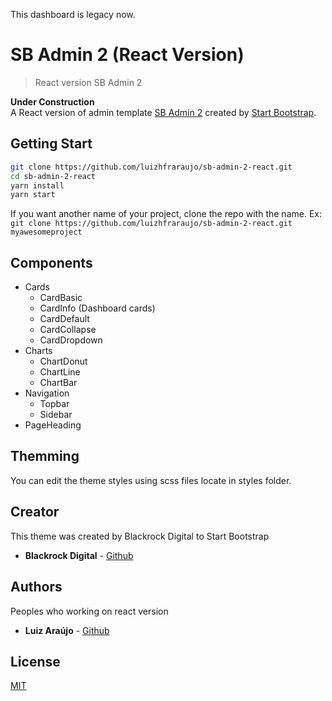 This dashboard is legacy now.

# SB Admin 2 (React Version)
> React version SB Admin 2

**Under Construction** <br/>
A React version of admin template [SB Admin 2](https://startbootstrap.com/themes/sb-admin-2/) created by [Start Bootstrap](https://startbootstrap.com).

## Getting Start

```bash
git clone https://github.com/luizhfraraujo/sb-admin-2-react.git
cd sb-admin-2-react
yarn install
yarn start
```

If you want another name of your project, clone the repo with the name. Ex: `git clone https://github.com/luizhfraraujo/sb-admin-2-react.git myawesomeproject`

## Components

* Cards
    * CardBasic
    * CardInfo (Dashboard cards)
    * CardDefault
    * CardCollapse
    * CardDropdown
* Charts
    * ChartDonut
    * ChartLine
    * ChartBar
* Navigation
    * Topbar
    * Sidebar
* PageHeading

## Themming

You can edit the theme styles using scss files locate in styles folder.

## Creator
This theme was created by Blackrock Digital to Start Bootstrap

* **Blackrock Digital** - [Github][blackrock-github]

## Authors
Peoples who working on react version

* **Luiz Araújo** - [Github][luizhfraraujo-github]

## License
[MIT](https://github.com/BlackrockDigital/startbootstrap-sb-admin-2/blob/gh-pages/LICENSE)

<!-- Markdown link & img -->
[blackrock-github]: https://github.com/BlackrockDigital
[luizhfraraujo-github]: https://github.com/luizhfraraujo

[charts-custom]: https://blog.bitsrc.io/customizing-chart-js-in-react-2199fa81530a
[react-redux]:https://medium.com/reactbrasil/iniciando-com-redux-c14ca7b7dcf
[entendendo-react-redux]:https://medium.com/@hliojnior_34681/entenda-react-e-redux-de-uma-vez-por-todas-c761bc3194ca
